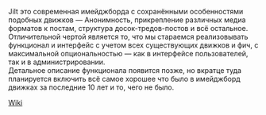 Jilt это современная имейджборда с сохранёнными особенностями подобных движков — Анонимность, прикрепление различных медиа форматов к постам, структура досок-тредов-постов и всё остальное.  
Отличительной чертой является то, что мы стараемся реализовывать функционал и интерфейс с учетом всех существующих движков и фич, с максимальной опциональностью — как в интерфейсе пользователей, так и в администрировании.  
Детальное описание функционала появится позже, но вкратце туда планируется включить всё самое хорошее что было в имейджборд движках за последние 10 лет и то, чего не было.    

[Wiki](/wiki)
